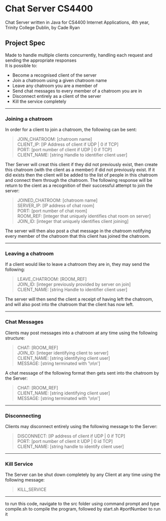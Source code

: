 # Chat Server CS4400
Chat Server written in Java for CS4400 Internet Applications, 4th year, Trinity College Dublin, by Cade Ryan

## Project Spec
Made to handle multiple clients concurrently, handling each request and sending the appropriate responses  
It is possible to: 
- Become a recognised client of the server
- Join a chatroom using a given chatroom name 
- Leave any chatroom you are a member of  
- Send chat messages to every member of a chatroom you are in
- Disconnect entirely as a client of the server  
- Kill the service completely  
___________________________________________________________________________

### Joining a chatroom  
In order for a client to join a chatroom, the following can be sent:
>JOIN_CHATROOM: [chatroom name]  
>CLIENT_IP: [IP Address of client if UDP | 0 if TCP]  
>PORT: [port number of client if UDP | 0 if TCP]  
>CLIENT_NAME: [string Handle to identifier client user]  

Ther Server will creat this client if they did not previously exist, then create this chatroom (with the client as a member) if did not previously exist. If it
did exists then the client will be added to the list of people in this chatroom and connect them through the chatroom. The following response will be return to 
the cient as a recognition of their successful attempt to join the server: 
>JOINED_CHATROOM: [chatroom name]  
>SERVER_IP: [IP address of chat room]  
>PORT: [port number of chat room]  
>ROOM_REF: [integer that uniquely identifies chat room on server]  
>JOIN_ID: [integer that uniquely identifies client joining]  

The server will then also post a chat message in the chatroom notifying every member of the chatroom that this client has joined the chatroom.
___________________________________________________________________________
  
### Leaving a chatroom  
If a client would like to leave a chatroom they are in, they may send the following:
>LEAVE_CHATROOM: [ROOM_REF]  
>JOIN_ID: [integer previously provided by server on join]  
>CLIENT_NAME: [string Handle to identifier client user] 

The server will then send the client a receipt of having left the chatroom, and will also post into the chatroom that the client has now left.
___________________________________________________________________________

### Chat Messages
Clients may post messages into a chatroom at any time using the following structure:
>CHAT: [ROOM_REF]  
>JOIN_ID: [integer identifying client to server]  
>CLIENT_NAME: [string identifying client user]  
>MESSAGE: [string terminated with '\n\n']  

A chat message of the following format then gets sent into the chatroom by the Server:
>CHAT: [ROOM_REF]  
>CLIENT_NAME: [string identifying client user]  
>MESSAGE: [string terminated with '\n\n']  
___________________________________________________________________________

### Disconnecting  
Clients may disconnect entirely using the following message to the Server:  
>DISCONNECT: [IP address of client if UDP | 0 if TCP]  
>PORT: [port number of client it UDP | 0 id TCP]  
>CLIENT_NAME: [string handle to identify client user]  
___________________________________________________________________________

### Kill Service
The Server can be shut down completely by any Client at any time using the following message:  
>KILL_SERVICE  
___________________________________________________________________________

to run this code, navigate to the src folder using command prompt and type compile.sh to compile the program, 
followed by start.sh #portNumber to run it

